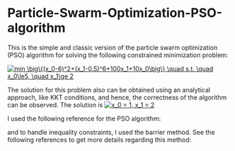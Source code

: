 # Particle-Swarm-Optimization-PSO-algorithm
This is the simple and classic version of the particle swarm optimization (PSO) algorithm for solving the following constrained minimization problem:

<a href="https://www.codecogs.com/eqnedit.php?latex=min&space;\big\{(x_0-6)^2&plus;(x_1-0.5)^6&plus;100x_1&plus;10x_0\big\}&space;\quad&space;s.t.&space;\quad&space;x_0\le5,&space;\quad&space;x_1\ge&space;2" target="_blank"><img src="https://latex.codecogs.com/gif.latex?min&space;\big\{(x_0-6)^2&plus;(x_1-0.5)^6&plus;100x_1&plus;10x_0\big\}&space;\quad&space;s.t.&space;\quad&space;x_0\le5,&space;\quad&space;x_1\ge&space;2" title="min \big\{(x_0-6)^2+(x_1-0.5)^6+100x_1+10x_0\big\} \quad s.t. \quad x_0\le5, \quad x_1\ge 2" /></a>

The solution for this problem also can be obtained using an analytical approach, like KKT conditions, and hence, the correctness of the algorithm can be observed. The solution is <a href="https://www.codecogs.com/eqnedit.php?latex=x_0&space;=&space;1,&space;x_1&space;=&space;2" target="_blank"><img src="https://latex.codecogs.com/gif.latex?x_0&space;=&space;1,&space;x_1&space;=&space;2" title="x_0 = 1, x_1 = 2" /></a>


I used the following reference for the PSO algorithm:

and to handle inequality constraints, I used the barrier method. See the following references to get more details regarding this method:
